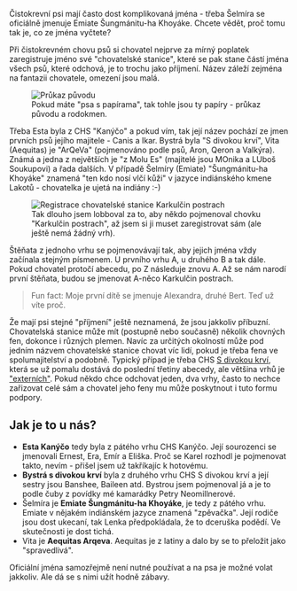 <!-- dcterms:title = Co po jménu... -->
<!-- dcterms:abstract = Čistokrevní psi mají často dost komplikovaná jména - třeba Šelmíra se oficiálně jmenuje Emiate Šungmánitu-ha Khoyáke. Chcete vědět, proč tomu tak je, co ze jména vyčtete? -->
<!-- dcterms:creator = Michal Altair Valášek -->
<!-- x4w:pictureUrl = /perex-pictures/20191129-co-po-jmenu.jpg -->
<!-- x4w:pictureWidth = 150 -->
<!-- x4w:pictureHeight = 150 -->
<!-- x4w:coverUrl = /cover-pictures/20191129-co-po-jmenu.jpg -->
<!-- x4w:category = Vlci -->
<!-- dcterms:dateAccepted = 2019-11-29 -->

Čistokrevní psi mají často dost komplikovaná jména - třeba Šelmíra se oficiálně jmenuje Emiate Šungmánitu-ha Khoyáke. Chcete vědět, proč tomu tak je, co ze jména vyčtete?

Při čistokrevném chovu psů si chovatel nejprve za mírný poplatek zaregistruje jméno své "chovatelské stanice", které se pak stane částí jména všech psů, které odchová, je to trochu jako příjmení. Název záleží zejména na fantazii chovatele, omezení jsou malá.

<figure>
    <img src="https://www.cdn.altairis.cz/Blog/2019/20191129-pp.jpg" alt="Průkaz původu" />
    <figcaption>Pokud máte "psa s papírama", tak tohle jsou ty papíry - průkaz původu a rodokmen.</figcaption>
</figure>

Třeba Esta byla z CHS "Kanýčo" a pokud vím, tak její název pochází ze jmen prvních psů jejího majitele - Canis a Ikar. Bystrá byla "S divokou krví", Vita (Aequitas) je "ArQeVa" (pojmenováno podle psů, Aron, Qeron a Valkýra). Známá a jedna z největších je "z Molu Es" (majitelé jsou MOnika a LUboš Soukupovi) a řada dalších. V případě Šelmíry (Emiate) "Šungmánitu-ha Khoyáke" znamená "ten kdo nosí vlčí kůži" v jazyce indiánského kmene Lakotů - chovatelka je ujetá na indiány :-) 

<figure>
    <img src="https://www.cdn.altairis.cz/Blog/2019/20191129-chovka.jpg" alt="Registrace chovatelské stanice Karkulčin postrach" />
    <figcaption>Tak dlouho jsem lobboval za to, aby někdo pojmenoval chovku "Karkulčin postrach", až jsem si ji muset zaregistrovat sám (ale ještě nemá žádný vrh).</figcaption>
</figure>

Štěňata z jednoho vrhu se pojmenovávají tak, aby jejich jména vždy začínala stejným písmenem. U prvního vrhu A, u druhého B a tak dále. Pokud chovatel protočí abecedu, po Z následuje znovu A. Až se nám narodí první štěňata, budou se jmenovat A-něco Karkulčin postrach. 

> Fun fact: Moje první dítě se jmenuje Alexandra, druhé Bert. Teď už víte proč.

Že mají psi stejné "příjmení" ještě neznamená, že jsou jakkoliv příbuzní. Chovatelská stanice může mít (postupně nebo současně) několik chovných fen, dokonce i různých plemen. Navíc za určitých okolností může pod jedním názvem chovatelské stanice chovat víc lidí, pokud je třeba fena ve spolumajitelství a podobně. Typický případ je třeba CHS <a href="http://www.sdivokoukrvi.cz/">S divokou krví</a>, která se už pomalu dostává do poslední třetiny abecedy, ale většina vrhů je <a href="http://www.sdivokoukrvi.cz/planovane-vrhy/externi-vrhy">"externích"</a>. Pokud někdo chce odchovat jeden, dva vrhy, často to nechce zařizovat celé sám a chovatel jeho feny mu může poskytnout i tuto formu podpory.

## Jak je to u nás?

* **Esta Kanýčo** tedy byla z pátého vrhu CHS Kanýčo. Její sourozenci se jmenovali Ernest, Era, Emír a Eliška. Proč se Karel rozhodl je pojmenovat takto, nevím - přišel jsem už takříkajíc k hotovému. 
* **Bystrá s divokou krví** byla z druhého vrhu CHS S divokou krví a její sestry jsou Banshee, Baileen atd. Bystrou jsem pojmenoval já a je to podle čuby z povídky mé kamarádky Petry Neomillnerové.
* Šelmíra je **Emiate Šungmánitu-ha Khoyáke**, je tedy z pátého vrhu. Emiate v nějakém indiánském jazyce znamená "zpěvačka". Její rodiče jsou dost ukecaní, tak Lenka předpokládala, že to dceruška podědí. Ve skutečnosti je dost tichá.
* Vita je **Aequitas Arqeva**. Aequitas je z latiny a dalo by se to přeložit jako "spravedlivá".

Oficiální jména samozřejmě není nutné používat a na psa je možné volat jakkoliv. Ale dá se s nimi užít hodně zábavy.